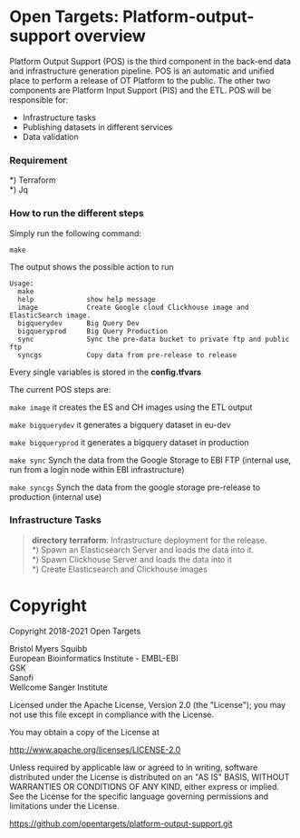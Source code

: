 # Open Targets: Platform-output-support overview

Platform Output Support (POS) is the third component in the back-end data and infrastructure generation pipeline.
POS is an automatic and unified place to perform a release of OT Platform to the public. The other two components are Platform Input Support (PIS) and the ETL.
POS will be responsible for:

* Infrastructure tasks
* Publishing datasets in different services
* Data validation

### Requirement
*) Terraform <br>
*) Jq

### How to run the different steps
Simply run the following command:

```make```

The output shows the possible action to run

```
Usage:
  make 
  help             show help message
  image            Create Google cloud Clickhouse image and ElasticSearch image.
  bigquerydev      Big Query Dev
  bigqueryprod     Big Query Production
  sync             Sync the pre-data bucket to private ftp and public ftp
  syncgs           Copy data from pre-release to release 
```

Every single variables is stored in the **config.tfvars**

The current POS steps are:

```make image``` it creates the ES and CH images using the ETL output

```make bigquerydev``` it generates a bigquery dataset in eu-dev

```make bigqueryprod``` it generates a bigquery dataset in production

```make sync``` Synch the data from the Google Storage to EBI FTP (internal use, run from a login node within EBI infrastructure)

```make syncgs``` Synch the data from the google storage pre-release to production (internal use)

### Infrastructure Tasks

>**directory terraform**: Infrastructure deployment for the release. <br>
*) Spawn an Elasticsearch Server and loads the data into it. <br>
*) Spawn Clickhouse Server and loads the data into it <br>
*) Create Elasticsearch and Clickhouse images <br>


# Copyright
Copyright 2018-2021 Open Targets

Bristol Myers Squibb <br>
European Bioinformatics Institute - EMBL-EBI <br>
GSK <br>
Sanofi <br>
Wellcome Sanger Institute <br>

Licensed under the Apache License, Version 2.0 (the "License");
you may not use this file except in compliance with the License.

You may obtain a copy of the License at

   http://www.apache.org/licenses/LICENSE-2.0

Unless required by applicable law or agreed to in writing, software
distributed under the License is distributed on an "AS IS" BASIS,
WITHOUT WARRANTIES OR CONDITIONS OF ANY KIND, either express or implied.
See the License for the specific language governing permissions and
limitations under the License.

https://github.com/opentargets/platform-output-support.git
